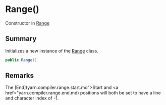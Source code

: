 # Range()

Constructor in [Range](/docs/api/csharp/yarn.compiler.range.md)

## Summary


Initializes a new instance of the  [Range](yarn.compiler.range.md)  class.


```csharp
public Range()
```

## Remarks


The  [End](yarn.compiler.range.start.md">Start</a>  and  <a href="yarn.compiler.range.end.md)  positions will both be
set to have a line and character index of -1.


